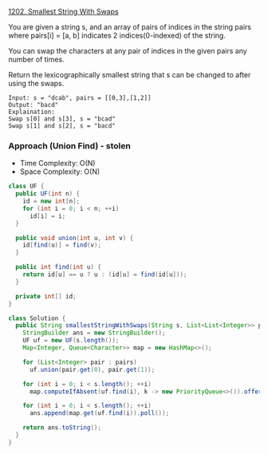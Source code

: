 [1202. Smallest String With Swaps](https://leetcode.com/problems/smallest-string-with-swaps/)

You are given a string s, and an array of pairs of indices in the string pairs where pairs[i] = [a, b] indicates 2 indices(0-indexed) of the string.

You can swap the characters at any pair of indices in the given pairs any number of times.

Return the lexicographically smallest string that s can be changed to after using the swaps.

```text
Input: s = "dcab", pairs = [[0,3],[1,2]]
Output: "bacd"
Explaination: 
Swap s[0] and s[3], s = "bcad"
Swap s[1] and s[2], s = "bacd"
```

### Approach (Union Find) - stolen

- Time Complexity: O(N)
- Space Complexity: O(N)

```java
class UF {
  public UF(int n) {
    id = new int[n];
    for (int i = 0; i < n; ++i)
      id[i] = i;
  }

  public void union(int u, int v) {
    id[find(u)] = find(v);
  }

  public int find(int u) {
    return id[u] == u ? u : (id[u] = find(id[u]));
  }

  private int[] id;
}

class Solution {
  public String smallestStringWithSwaps(String s, List<List<Integer>> pairs) {
    StringBuilder ans = new StringBuilder();
    UF uf = new UF(s.length());
    Map<Integer, Queue<Character>> map = new HashMap<>();

    for (List<Integer> pair : pairs)
      uf.union(pair.get(0), pair.get(1));

    for (int i = 0; i < s.length(); ++i)
      map.computeIfAbsent(uf.find(i), k -> new PriorityQueue<>()).offer(s.charAt(i));

    for (int i = 0; i < s.length(); ++i)
      ans.append(map.get(uf.find(i)).poll());

    return ans.toString();
  }
}
```